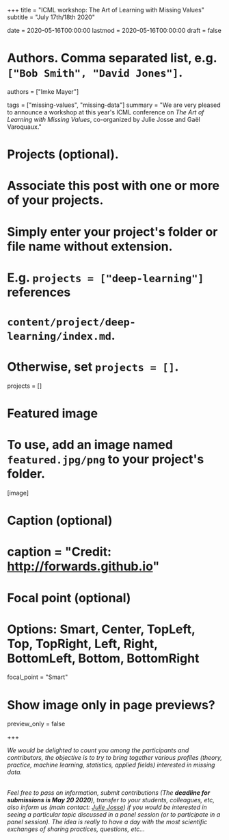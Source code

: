 +++
title = "ICML workshop: The Art of Learning with Missing Values"
subtitle = "July 17th/18th 2020"

date = 2020-05-16T00:00:00
lastmod = 2020-05-16T00:00:00
draft = false

# Authors. Comma separated list, e.g. `["Bob Smith", "David Jones"]`.
authors = ["Imke Mayer"]

tags = ["missing-values", "missing-data"]
summary = "We are very pleased to announce a workshop at this year's ICML conference on <i>The Art of Learning with Missing Values</i>, co-organized by Julie Josse and Gaël Varoquaux."

# Projects (optional).
#   Associate this post with one or more of your projects.
#   Simply enter your project's folder or file name without extension.
#   E.g. `projects = ["deep-learning"]` references
#   `content/project/deep-learning/index.md`.
#   Otherwise, set `projects = []`.
projects = []

# Featured image
# To use, add an image named `featured.jpg/png` to your project's folder.
[image]
  # Caption (optional)
  # caption = "Credit: http://forwards.github.io"

  # Focal point (optional)
  # Options: Smart, Center, TopLeft, Top, TopRight, Left, Right, BottomLeft, Bottom, BottomRight
  focal_point = "Smart"

  # Show image only in page previews?
  preview_only = false

+++

<i>We would be delighted to count you among the participants and contributors, the objective is to try to bring together various profiles (theory, practice, machine learning, statistics, applied fields) interested in missing data.

</br>
Feel free to pass on information, submit contributions (The <b>deadline for submissions is May 20 2020</b>), transfer to your students, colleagues, etc, also inform us (main contact: <a href="http://juliejosse.com" target="_blank">Julie Josse</a>) if you would be interested in seeing a particular topic discussed in a panel session (or to participate in a panel session). The idea is really to have a day with the most scientific exchanges of sharing practices, questions, etc...
